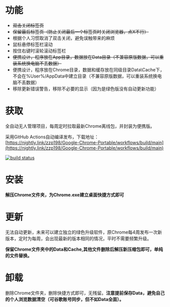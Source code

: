 # 功能

- ~~双击关闭标签页~~
- ~~保留最后标签页（防止关闭最后一个标签页时关闭浏览器，点X不行）~~
- 根据个人习惯取消了双击关闭，避免误触带来的麻烦
- 鼠标悬停标签栏滚动
- 按住右键时滚轮滚动标签栏
- ~~便携设计，程序放在App目录，数据放在Data目录（不兼容原版数据，可以重装系统换电脑不丢数据）~~
- 便携设计，程序放在Chrome目录，数据和缓存放在同级目录Data\Cache下，不会在%User%/AppData中建立目录（不兼容原版数据，可以重装系统换电脑不丢数据）
- 移除更新错误警告，移除不必要的显示（因为是绿色版没有自动更新功能）

# 获取

全自动无人管理项目，每周定时拉取最新Chrome离线包，并封装为便携版。

采用GitHub
Actions自动编译发布，下载地址：[https://nightly.link/zzp198/Google-Chrome-Portable/workflows/build/main](https://nightly.link/zzp198/Google-Chrome-Portable/workflows/build/main)

[![build status](https://github.com/icy37785/chrome_plus/actions/workflows/build.yml/badge.svg)](https://github.com/icy37785/chrome_plus/actions/workflows/build.yml)

# 安装

**解压Chrome文件夹，为Chrome.exe建立桌面快捷方式即可**

# 更新

无法自动更新，未来可以建立独立的绿色升级软件，原Chrome每4周发布一次新版本，定时为每周，会出现最新的版本相同的情况，平时不需要频繁升级。

**保留Chrome文件夹中的Data和Cache,其他文件删除后解压新压缩包即可，单纯的文件替换。**

# 卸载

删除Chrome文件夹，删除快捷方式即可，无残留。**注意提前保存Data，避免自己的个人浏览数据清空（可谷歌账号同步，但不如Data全面）。**